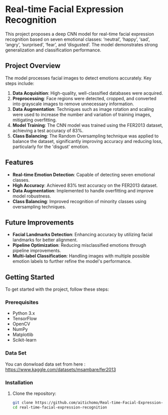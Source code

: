 # Real-time Facial Expression Recognition

This project proposes a deep CNN model for real-time facial expression recognition based on seven emotional classes: ‘neutral’, ‘happy’, ‘sad’, ‘angry’, ‘surprised’, ‘fear’, and ‘disgusted’. The model demonstrates strong generalization and classification performance.

## Project Overview

The model processes facial images to detect emotions accurately. Key steps include:
1. **Data Acquisition**: High-quality, well-classified databases were acquired.
2. **Preprocessing**: Face regions were detected, cropped, and converted into grayscale images to remove unnecessary information.
3. **Data Augmentation**: Techniques such as image rotation and scaling were used to increase the number and variation of training images, mitigating overfitting.
4. **Model Training**: The CNN model was trained using the FER2013 dataset, achieving a test accuracy of 83%.
5. **Class Balancing**: The Random Oversampling technique was applied to balance the dataset, significantly improving accuracy and reducing loss, particularly for the 'disgust' emotion.

## Features

- **Real-time Emotion Detection**: Capable of detecting seven emotional classes.
- **High Accuracy**: Achieved 83% test accuracy on the FER2013 dataset.
- **Data Augmentation**: Implemented to handle overfitting and improve model robustness.
- **Class Balancing**: Improved recognition of minority classes using oversampling techniques.

## Future Improvements

- **Facial Landmarks Detection**: Enhancing accuracy by utilizing facial landmarks for better alignment.
- **Pipeline Optimization**: Reducing misclassified emotions through pipeline improvements.
- **Multi-label Classification**: Handling images with multiple possible emotion labels to further refine the model's performance.

## Getting Started

To get started with the project, follow these steps:

### Prerequisites

- Python 3.x
- TensorFlow
- OpenCV
- NumPy
- Matplotlib
- Scikit-learn
  
### Data Set
You can donwload data set from here  : https://www.kaggle.com/datasets/msambare/fer2013

### Installation

1. Clone the repository:
   ```bash
   git clone https://github.com/aitichomo/Real-time-Facial-Expression-Recognition.git
   cd real-time-facial-expression-recognition
